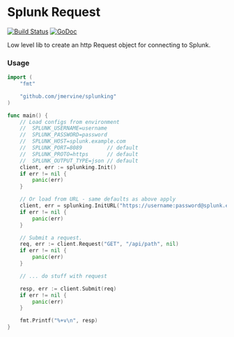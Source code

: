 # Splunk Request

[![Build Status](https://travis-ci.org/jmervine/splunking.svg?branch=master)](https://travis-ci.org/jmervine/splunking) [![GoDoc](https://godoc.org/github.com/jmervine/splunking?status.svg)](https://godoc.org/github.com/jmervine/splunking)


Low level lib to create an http Request object for connecting to Splunk.

### Usage

```go
import (
    "fmt"

    "github.com/jmervine/splunking"
)

func main() {
    // Load configs from environment
    //  SPLUNK_USERNAME=username
    //  SPLUNK_PASSWORD=password
    //  SPLUNK_HOST=splunk.example.com
    //  SPLUNK_PORT=8089        // default
    //  SPLUNK_PROTO=https      // default
    //  SPLUNK_OUTPUT_TYPE=json // default
    client, err := splunking.Init()
    if err != nil {
        panic(err)
    }

    // Or load from URL - same defaults as above apply
    client, err = splunking.InitURL("https://username:password@splunk.example.com:8089?output_type=json")
    if err != nil {
        panic(err)
    }

    // Submit a request.
    req, err := client.Request("GET", "/api/path", nil)
    if err != nil {
        panic(err)
    }

    // ... do stuff with request

    resp, err := client.Submit(req)
    if err != nil {
        panic(err)
    }

    fmt.Printf("%+v\n", resp)
}
```
